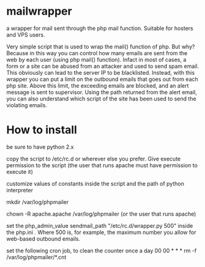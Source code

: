 mailwrapper
===========

a wrapper for mail sent through the php mail function. Suitable for hosters and VPS users.

Very simple script that is used to wrap the mail() function of php. But why? Because in this way you can control how many emails are sent from the web by each user (using php mail() function). Infact in most of cases, a form or a site can be abused from an attacker and used to send spam email. This obviously can lead to the server IP to be blacklisted. Instead, with this wrapper you can put a limit on the outbound emails that goes out from each php site. Above this limit, the exceeding emails are blocked, and an alert message is sent to supervisor. Using the path returned from the alert email, you can also understand which script of the site has been used to send the violating emails.

How to install
==============

be sure to have python 2.x

copy the script to /etc/rc.d or wherever else you prefer. Give execute permission to the script (the user that runs apache must have permission to execute it)

customize values of constants inside the script and the path of python interpreter

mkdir /var/log/phpmailer

chown -R apache.apache /var/log/phpmailer  (or the user that runs apache)

set the  php_admin_value sendmail_path "/etc/rc.d/wrapper.py 500" inside the php.ini . Where 500 is, for example, the maximum number you allow for web-based outbound emails.

set the following cron job, to clean the counter once a day
00 00 * * * rm -f /var/log/phpmailer/*.cnt
